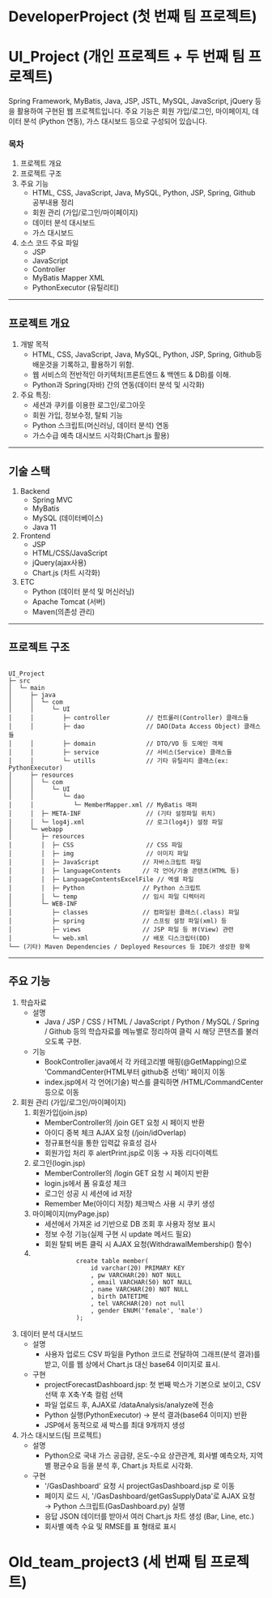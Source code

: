 <h1>DeveloperProject (첫 번째 팀 프로젝트)</h1> 



<h1>UI_Project (개인 프로젝트 + 두 번째 팀 프로젝트)</h1> 
Spring Framework, MyBatis, Java, JSP, JSTL, MySQL, JavaScript, jQuery 등을 활용하여 구현된 웹 프로젝트입니다. 주요 기능은 회원 가입/로그인, 마이페이지, 데이터 분석 (Python 연동), 가스 대시보드 등으로 구성되어 있습니다.

<h3>목차</h3>
<ol>
  <li>프로젝트 개요</li>
  <li>프로젝트 구조</li>
  <li>주요 기능
    <ul>
      <li>HTML, CSS, JavaScript, Java, MySQL, Python, JSP, Spring, Github 공부내용 정리</li>
      <li>회원 관리 (가입/로그인/마이페이지)</li>
      <li>데이터 분석 대시보드</li>
      <li>가스 대시보드</li>
    </ul>
  </li>
  <li>소스 코드 주요 파일
    <ul>
      <li>JSP</li>
      <li>JavaScript</li>
      <li>Controller</li>
      <li>MyBatis Mapper XML</li>
      <li>PythonExecutor (유틸리티)</li>
    </ul>
  </li>
</ol>

<hr>
<h2>프로젝트 개요</h2>
<ol>
  <li>개발 목적
    <ul>
      <li>HTML, CSS, JavaScript, Java, MySQL, Python, JSP, Spring, Github등 배운것을 기록하고, 활용하기 위함.</li>
      <li>웹 서비스의 전반적인 아키텍처(프론트엔드 & 백엔드 & DB)를 이해.</li>
      <li>Python과 Spring(자바) 간의 연동(데이터 분석 및 시각화)</li>
    </ul>
  </li>
  <li>주요 특징:
    <ul>
      <li>세션과 쿠키를 이용한 로그인/로그아웃</li>
      <li>회원 가입, 정보수정, 탈퇴 기능</li>
      <li>Python 스크립트(머신러닝, 데이터 분석) 연동</li>
      <li>가스수급 예측 대시보드 시각화(Chart.js 활용)</li>
    </ul>
  </li>
</ol>

<hr>
<h2>기술 스택</h2>
<ol>
  <li>Backend
    <ul>
      <li>Spring MVC</li>
      <li>MyBatis</li>
      <li>MySQL (데이터베이스)</li>
      <li>Java 11</li>
    </ul>
  </li>
  <li>Frontend
    <ul>
      <li>JSP</li>
      <li>HTML/CSS/JavaScript</li>
      <li>jQuery(ajax사용)</li>
      <li>Chart.js (차트 시각화)</li>
    </ul>
  </li>
  <li>ETC
    <ul>
      <li>Python (데이터 분석 및 머신러닝)</li>
      <li>Apache Tomcat (서버)</li>
      <li>Maven(의존성 관리)</li>
    </ul>
  </li>
</ol>

<hr>
<h2>프로젝트 구조</h2>
<code>
UI_Project
├─ src
│  └─ main
│     ├─ java
│     │  └─ com
│     │     └─ UI
│     │        ├─ controller          // 컨트롤러(Controller) 클래스들
│     │        ├─ dao                 // DAO(Data Access Object) 클래스들
│     │        ├─ domain              // DTO/VO 등 도메인 객체
│     │        ├─ service             // 서비스(Service) 클래스들
│     │        └─ utills              // 기타 유틸리티 클래스(ex: PythonExecutor)
│     ├─ resources
│     │  └─ com
│     │     └─ UI
│     │        └─ dao
│     │           └─ MemberMapper.xml // MyBatis 매퍼
│     │  ├─ META-INF                  // (기타 설정파일 위치)
│     │  └─ log4j.xml                 // 로그(log4j) 설정 파일
│     └─ webapp
│        ├─ resources
│        │  ├─ CSS                    // CSS 파일
│        │  ├─ img                    // 이미지 파일
│        │  ├─ JavaScript            // 자바스크립트 파일
│        │  ├─ languageContents      // 각 언어/기술 콘텐츠(HTML 등)
│        │  ├─ LanguageContentsExcelFile // 엑셀 파일
│        │  ├─ Python                // Python 스크립트
│        │  └─ temp                  // 임시 파일 디렉터리
│        └─ WEB-INF
│           ├─ classes               // 컴파일된 클래스(.class) 파일
│           ├─ spring                // 스프링 설정 파일(xml) 등
│           ├─ views                 // JSP 파일 등 뷰(View) 관련
│           └─ web.xml               // 배포 디스크립터(DD)
└── (기타) Maven Dependencies / Deployed Resources 등 IDE가 생성한 항목
</code>

<hr>
<h2>주요 기능</h2>
<ol>
  <li>학습자료
    <ul>
      <li>설명
        <ul>
          <li>Java / JSP / CSS / HTML / JavaScript / Python / MySQL / Spring / Github 등의 학습자료를 메뉴별로 정리하여 클릭 시 해당 콘텐츠를 불러오도록 구현.</li>
        </ul>
      </li>
      <li>기능
        <ul>
          <li>BookController.java에서 각 카테고리별 매핑(@GetMapping)으로 'CommandCenter(HTML부터 github중 선택)' 페이지 이동</li>
          <li>index.jsp에서 각 언어(기술) 박스를 클릭하면 /HTML/CommandCenter 등으로 이동</li>
        </ul>
      </li>
    </ul>
  </li>
  <li>회원 관리 (가입/로그인/마이페이지)
      <ol>
        <li>회원가입(join.jsp)
          <ul>
            <li>MemberController의 /join GET 요청 시 페이지 반환</li>
            <li>아이디 중복 체크 AJAX 요청 (/join/idOverlap)</li>
            <li>정규표현식을 통한 입력값 유효성 검사</li>
            <li>회원가입 처리 후 alertPrint.jsp로 이동 → 자동 리다이렉트</li>
          </ul>
        </li>
        <li>로그인(login.jsp)
          <ul>
            <li>MemberController의 /login GET 요청 시 페이지 반환</li>
            <li>login.js에서 폼 유효성 체크</li>
            <li>로그인 성공 시 세션에 id 저장</li>
            <li>Remember Me(아이디 저장) 체크박스 사용 시 쿠키 생성</li>
          </ul>
        </li>
        <li>마이페이지(myPage.jsp)
          <ul>
            <li>세션에서 가져온 id 기반으로 DB 조회 후 사용자 정보 표시</li>
            <li>정보 수정 기능(실제 구현 시 update 메서드 필요)</li>
            <li>회원 탈퇴 버튼 클릭 시 AJAX 요청(WithdrawalMembership() 함수)</li>
          </ul>
        </li>
        <li>
          <code>
            create table member(
            	id varchar(20) PRIMARY KEY
                , pw VARCHAR(20) NOT NULL
                , email VARCHAR(50) NOT NULL
                , name VARCHAR(20) NOT NULL
                , birth DATETIME
                , tel VARCHAR(20) not null
                , gender ENUM('female', 'male')
            );
          </code>
        </li>
      </ol>
  </li>
  <li>데이터 분석 대시보드
      <ul>
        <li>설명
          <ul>
            <li>사용자 업로드 CSV 파일을 Python 코드로 전달하여 그래프(분석 결과)를 받고, 이를 웹 상에서 Chart.js 대신 base64 이미지로 표시.</li>
          </ul>
        </li>
        <li>구현
          <ul>
            <li>projectForecastDashboard.jsp: 첫 번째 박스가 기본으로 보이고, CSV 선택 후 X축·Y축 컬럼 선택</li>
            <li>파일 업로드 후, AJAX로 /dataAnalysis/analyze에 전송</li>
            <li>Python 실행(PythonExecutor) → 분석 결과(base64 이미지) 반환</li>
            <li>JSP에서 동적으로 새 박스를 최대 9개까지 생성</li>
          </ul>
        </li>
      </ul>
  </li>
  <li>가스 대시보드(팀 프로젝트)
      <ul>
        <li>설명
          <ul>
            <li>Python으로 국내 가스 공급량, 온도-수요 상관관계, 회사별 예측오차, 지역별 평균수요 등을 분석 후, Chart.js 차트로 시각화.</li>
          </ul>
        </li>
        <li>구현
          <ul>
            <li>'/GasDashboard' 요청 시 projectGasDashboard.jsp 로 이동</li>
            <li>페이지 로드 시, '/GasDashboard/getGasSupplyData'로 AJAX 요청 → Python 스크립트(GasDashboard.py) 실행</li>
            <li>응답 JSON 데이터를 받아서 여러 Chart.js 차트 생성 (Bar, Line, etc.)</li>
            <li>회사별 예측 수요 및 RMSE를 표 형태로 표시</li>
          </ul>
        </li>
      </ul>
  </li>
</ol>

<h1>Old_team_project3 (세 번째 팀 프로젝트)</h1> 
